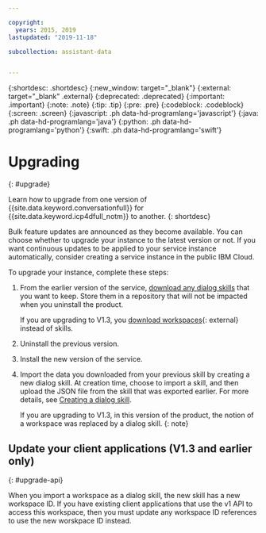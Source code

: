 ```yaml
---

copyright:
  years: 2015, 2019
lastupdated: "2019-11-18"

subcollection: assistant-data


---
```


{:shortdesc: .shortdesc}
{:new_window: target="_blank"}
{:external: target="_blank" .external}
{:deprecated: .deprecated}
{:important: .important}
{:note: .note}
{:tip: .tip}
{:pre: .pre}
{:codeblock: .codeblock}
{:screen: .screen}
{:javascript: .ph data-hd-programlang='javascript'}
{:java: .ph data-hd-programlang='java'}
{:python: .ph data-hd-programlang='python'}
{:swift: .ph data-hd-programlang='swift'}

# Upgrading
{: #upgrade}

Learn how to upgrade from one version of {{site.data.keyword.conversationfull}} for {{site.data.keyword.icp4dfull_notm}} to another.
{: shortdesc}

Bulk feature updates are announced as they become available. You can choose whether to upgrade your instance to the latest version or not. If you want continuous updates to be applied to your service instance automatically, consider creating a service instance in the public IBM Cloud.

To upgrade your instance, complete these steps:

1.  From the earlier version of the service, [download any dialog skills](/docs/services/assistant-data?topic=assistant-data-skill-dialog-add#skill-dialog-add-download) that you want to keep. Store them in a repository that will not be impacted when you uninstall the product.

    If you are upgrading to V1.3, you [download workspaces](/docs/services/assistant-icp?topic=assistant-private-configure-workspace#exporting-and-copying-workspaces){: external} instead of skills.
1.  Uninstall the previous version.
1.  Install the new version of the service.
1.  Import the data you downloaded from your previous skill by creating a new dialog skill. At creation time, choose to import a skill, and then upload the JSON file from the skill that was exported earlier. For more details, see [Creating a dialog skill](/docs/services/assistant-data?topic=assistant-data-skill-dialog-add).

    If you are upgrading to V1.3, in this version of the product, the notion of a workspace was replaced by a dialog skill.
    {: note} 

## Update your client applications (V1.3 and earlier only)
{: #upgrade-api}

When you import a workspace as a dialog skill, the new skill has a new workspace ID. If you have existing client applications that use the v1 API to access this workspace, then you must update any workspace ID references to use the new worskpace ID instead.
